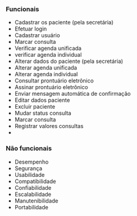 ### Funcionais

- Cadastrar os paciente (pela secretária)
- Efetuar login
- Cadastrar usuário
- Marcar consulta
- Verificar agenda unificada
- verificar agenda individual
- Alterar dados do paciente (pela secretária)
- Alterar agenda unificada
- Alterar agenda individual
- Consultar prontuário eletrônico
- Assinar prontuário eletrônico
- Enviar mensagem automática de confirmação
- Editar dados paciente
- Excluir paciente
- Mudar status consulta
- Marcar consulta
- Registrar valores consultas
- 

### Não funcionais

- Desempenho
- Segurança
- Usabilidade
- Compatibilidade
- Confiabilidade
- Escalabilidade
- Manutenibilidade
- Portabilidade